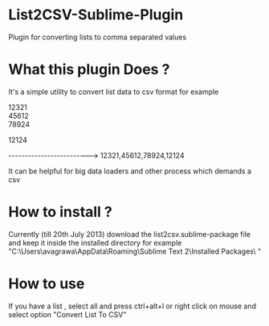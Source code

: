 List2CSV-Sublime-Plugin
=======================

Plugin for converting lists to comma separated values

What this plugin Does ?
=======================

It's a simple utility to convert list data to csv format for example

12321           
45612   
78924

12124


-------------------------> 12321,45612,78924,12124

It can be helpful for big data loaders and other process which demands a csv


How to install ?
==============

Currently (till 20th July 2013) download the list2csv.sublime-package file and keep it inside the installed directory
for example "C:\Users\avagrawa\AppData\Roaming\Sublime Text 2\Installed Packages\ "

How to use
==========

If you have a list , select all and press ctrl+alt+l or right click on mouse and select option "Convert List To CSV"


